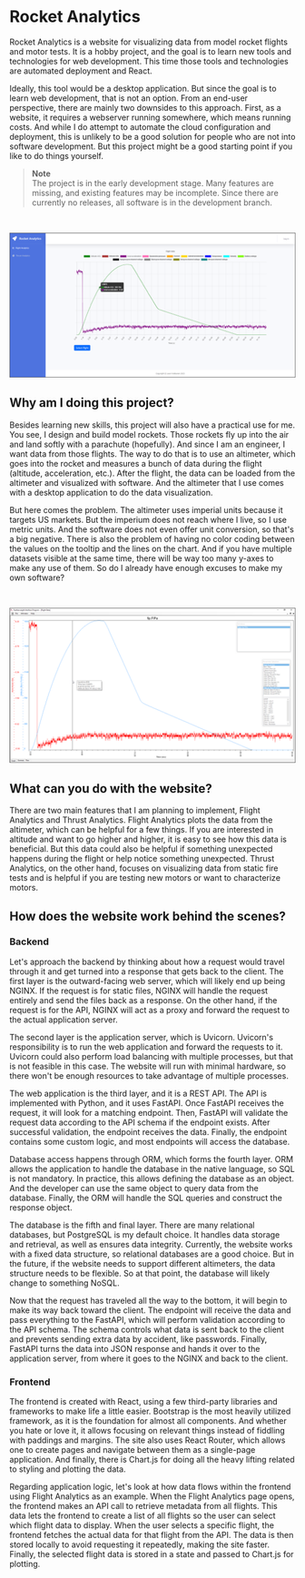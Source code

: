 # Rocket Analytics

Rocket Analytics is a website for visualizing data from model rocket flights
and motor tests. It is a hobby project, and the goal is to learn new tools and
technologies for web development. This time those tools and technologies are
automated deployment and React.

Ideally, this tool would be a desktop application. But since the goal is to
learn web development, that is not an option. From an end-user perspective,
there are mainly two downsides to this approach. First, as a website, it
requires a webserver running somewhere, which means running costs. And while I
do attempt to automate the cloud configuration and deployment, this is unlikely
to be a good solution for people who are not into software development. But
this project might be a good starting point if you like to do things yourself.

> **Note** <br>
> The project is in the early development stage. Many features are missing, and
> existing features may be incomplete. Since there are currently no releases,
> all software is in the development branch.

<br>

![Image of the website](Images/Flight_analytics.png)

## Why am I doing this project?

Besides learning new skills, this project will also have a practical use for
me. You see, I design and build model rockets. Those rockets fly up into the
air and land softly with a parachute (hopefully). And since I am an engineer, I
want data from those flights. The way to do that is to use an altimeter, which
goes into the rocket and measures a bunch of data during the flight (altitude,
acceleration, etc.). After the flight, the data can be loaded from the
altimeter and visualized with software. And the altimeter that I use comes with
a desktop application to do the data visualization.

But here comes the problem. The altimeter uses imperial units because it
targets US markets. But the imperium does not reach where I live, so I use
metric units. And the software does not even offer unit conversion, so that's a
big negative. There is also the problem of having no color coding between the
values on the tooltip and the lines on the chart. And if you have multiple
datasets visible at the same time, there will be way too many y-axes to make
any use of them. So do I already have enough excuses to make my own software?

<br>

![Image of the Featherweight Interface Program](Images/FIP.png)

## What can you do with the website?

There are two main features that I am planning to implement, Flight Analytics
and Thrust Analytics. Flight Analytics plots the data from the altimeter, which
can be helpful for a few things. If you are interested in altitude and want to
go higher and higher, it is easy to see how this data is beneficial. But this
data could also be helpful if something unexpected happens during the flight or
help notice something unexpected. Thrust Analytics, on the other hand, focuses
on visualizing data from static fire tests and is helpful if you are testing
new motors or want to characterize motors.

## How does the website work behind the scenes?

### Backend

Let's approach the backend by thinking about how a request would travel through
it and get turned into a response that gets back to the client. The first layer
is the outward-facing web server, which will likely end up being NGINX. If the
request is for static files, NGINX will handle the request entirely and send
the files back as a response. On the other hand, if the request is for the API,
NGINX will act as a proxy and forward the request to the actual application
server.

The second layer is the application server, which is Uvicorn. Uvicorn's
responsibility is to run the web application and forward the requests to it.
Uvicorn could also perform load balancing with multiple processes, but that is
not feasible in this case. The website will run with minimal hardware, so there
won't be enough resources to take advantage of multiple processes.

The web application is the third layer, and it is a REST API. The API is
implemented with Python, and it uses FastAPI. Once FastAPI receives the
request, it will look for a matching endpoint. Then, FastAPI will validate the
request data according to the API schema if the endpoint exists. After
successful validation, the endpoint receives the data. Finally, the endpoint
contains some custom logic, and most endpoints will access the database.

Database access happens through ORM, which forms the fourth layer. ORM allows
the application to handle the database in the native language, so SQL is not
mandatory. In practice, this allows defining the database as an object. And the
developer can use the same object to query data from the database. Finally, the
ORM will handle the SQL queries and construct the response object.

The database is the fifth and final layer. There are many relational databases,
but PostgreSQL is my default choice. It handles data storage and retrieval, as
well as ensures data integrity. Currently, the website works with a fixed data
structure, so relational databases are a good choice. But in the future, if the
website needs to support different altimeters, the data structure needs to be
flexible. So at that point, the database will likely change to something NoSQL.

Now that the request has traveled all the way to the bottom, it will begin to
make its way back toward the client. The endpoint will receive the data and
pass everything to the FastAPI, which will perform validation according to the
API schema. The schema controls what data is sent back to the client and
prevents sending extra data by accident, like passwords. Finally, FastAPI turns
the data into JSON response and hands it over to the application server, from
where it goes to the NGINX and back to the client.

### Frontend

The frontend is created with React, using a few third-party libraries and
frameworks to make life a little easier. Bootstrap is the most heavily utilized
framework, as it is the foundation for almost all components. And whether you
hate or love it, it allows focusing on relevant things instead of fiddling with
paddings and margins. The site also uses React Router, which allows one to
create pages and navigate between them as a single-page application. And
finally, there is Chart.js for doing all the heavy lifting related to styling
and plotting the data.

Regarding application logic, let's look at how data flows within the frontend
using Flight Analytics as an example. When the Flight Analytics page opens, the
frontend makes an API call to retrieve metadata from all flights. This data
lets the frontend to create a list of all flights so the user can select which
flight data to display. When the user selects a specific flight, the frontend
fetches the actual data for that flight from the API. The data is then stored
locally to avoid requesting it repeatedly, making the site faster. Finally, the
selected flight data is stored in a state and passed to Chart.js for plotting.
